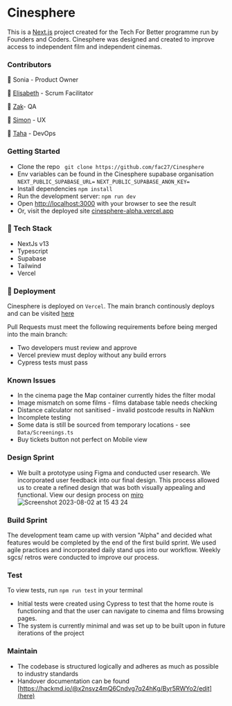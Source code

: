 # Cinesphere

This is a [Next.js](https://nextjs.org/) project created for the Tech For Better programme run by Founders and Coders. Cinesphere was designed and created to improve access to independent film and independent cinemas.

### Contributors

🦩 Sonia - Product Owner

🦚 [Elisabeth](https://github.com/eliazzo) - Scrum Facilitator

🐬 [Zak](https://github.com/zakkariyaa)- QA

🦑 [Simon](https://github.com/simonryrie) - UX

🦐 [Taha](https://github.com/Taha-Hassan-Git) - DevOps


### Getting Started

- Clone the repo
 ` git clone https://github.com/fac27/Cinesphere`
- Env variables can be found in the Cinesphere supabase organisation 
 `NEXT_PUBLIC_SUPABASE_URL=`
 `NEXT_PUBLIC_SUPABASE_ANON_KEY=`
- Install dependencies
 `npm install`
- Run the development server:
 `npm run dev`
- Open [http://localhost:3000](http://localhost:3000) with your browser to see the result
- Or, visit the deployed site [cinesphere-alpha.vercel.app](cinesphere-alpha.vercel.app)

### 🍊 Tech Stack
- NextJs v13
- Typescript
- Supabase
- Tailwind
- Vercel

### 🍌 Deployment
Cinesphere is deployed on `Vercel`. The main branch continously deploys and can be visited [here](cinesphere-alpha.vercel.app)

Pull Requests must meet the following requirements before being merged into the main branch:
- Two developers must review and approve
- Vercel preview must deploy without any build errors
- Cypress tests must pass

### Known Issues 
- In the cinema page the Map container currently hides the filter modal
- Image mismatch on some films - films database table needs checking
- Distance calculator not sanitised -  invalid postcode results in NaNkm
- Incomplete testing
- Some data is still be sourced from temporary locations - see `Data/Screenings.ts`
- Buy tickets button not perfect on Mobile view

### Design Sprint
- We built a prototype using Figma and conducted user research. We incorporated user feedback into our final design. This process allowed us to create a refined design that was both visually appealing and functional.
View our design process on [miro](https://miro.com/app/board/uXjVMF81Y4Y=/)
![Screenshot 2023-08-02 at 15 43 24](https://github.com/fac27/Cinesphere/assets/114364165/dbeef6f4-a098-43eb-8f1a-687877f5c56f)

### Build Sprint
The development team came up with version "Alpha" and decided what features would be completed by the end of the first build sprint. We used agile practices and incorporated daily stand ups into our workflow. Weekly sgcs/ retros were conducted to improve our process.

### Test
To view tests, run `npm run test` in your terminal
- Initial tests were created using Cypress to test that the home route is functioning and that the user can navigate to cinema and films browsing pages. 
- The system is currently minimal and was set up to be built upon in future iterations of the project

### Maintain

- The codebase is structured logically and adheres as much as possible to industry standards
- Handover documentation can be found [https://hackmd.io/@x2nsvz4mQ6Cndvg7q24hKg/Byr5RWYo2/edit](here)
